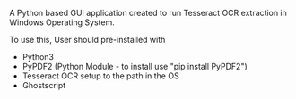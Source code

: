 A Python based GUI application created to run Tesseract OCR extraction in Windows Operating System.

To use this, User should pre-installed with
- Python3
- PyPDF2 (Python Module - to install use "pip install PyPDF2")
- Tesseract OCR setup to the path in the OS
- Ghostscript
